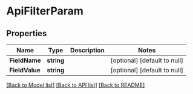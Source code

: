 # ApiFilterParam

## Properties
Name | Type | Description | Notes
------------ | ------------- | ------------- | -------------
**FieldName** | **string** |  | [optional] [default to null]
**FieldValue** | **string** |  | [optional] [default to null]

[[Back to Model list]](../README.md#documentation-for-models) [[Back to API list]](../README.md#documentation-for-api-endpoints) [[Back to README]](../README.md)


